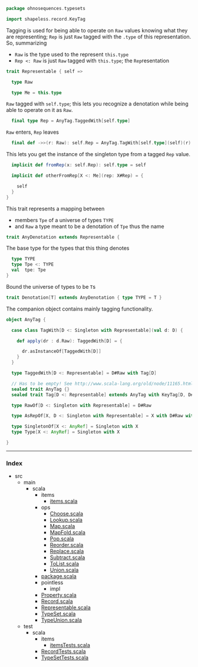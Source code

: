 
```scala
package ohnosequences.typesets

import shapeless.record.KeyTag
```


Tagging is used for being able to operate on `Raw` values knowing what they are representing; `Rep` is just `Raw` tagged with the `.type` of this representation. So, summarizing

- `Raw` is the type used to the represent `this.type`
- `Rep <: Raw` is just `Raw` tagged with `this.type`; the `Rep`resentation


```scala
trait Representable { self =>

  type Raw

  type Me = this.type
```


`Raw` tagged with `self.type`; this lets you recognize a denotation while being able to operate on it as `Raw`.


```scala
  final type Rep = AnyTag.TaggedWith[self.type]
```


`Raw` enters, `Rep` leaves


```scala
  final def ->>(r: Raw): self.Rep = AnyTag.TagWith[self.type](self)(r)
```


This lets you get the instance of the singleton type from a tagged `Rep` value.


```scala
  implicit def fromRep(x: self.Rep): self.type = self

  implicit def otherFromRep[X <: Me](rep: X#Rep) = {

    self
  }
}
```


This trait represents a mapping between 

- members `Tpe` of a universe of types `TYPE`
- and `Raw` a type meant to be a denotation of `Tpe` thus the name



```scala
trait AnyDenotation extends Representable {
```

The base type for the types that this thing denotes

```scala
  type TYPE
  type Tpe <: TYPE
  val  tpe: Tpe
}
```


Bound the universe of types to be `T`s


```scala
trait Denotation[T] extends AnyDenotation { type TYPE = T }
```


The companion object contains mainly tagging functionality.


```scala
object AnyTag {

  case class TagWith[D <: Singleton with Representable](val d: D) {

    def apply(dr : d.Raw): TaggedWith[D] = {

      dr.asInstanceOf[TaggedWith[D]]
    }
  }

  type TaggedWith[D <: Representable] = D#Raw with Tag[D]

  // Has to be empty! See http://www.scala-lang.org/old/node/11165.html#comment-49097
  sealed trait AnyTag {}
  sealed trait Tag[D <: Representable] extends AnyTag with KeyTag[D, D#Raw] {}

  type RawOf[D <: Singleton with Representable] = D#Raw

  type AsRepOf[X, D <: Singleton with Representable] = X with D#Raw with Tag[D]

  type SingletonOf[X <: AnyRef] = Singleton with X
  type Type[X <: AnyRef] = Singleton with X

}
```


------

### Index

+ src
  + main
    + scala
      + items
        + [items.scala][main/scala/items/items.scala]
      + ops
        + [Choose.scala][main/scala/ops/Choose.scala]
        + [Lookup.scala][main/scala/ops/Lookup.scala]
        + [Map.scala][main/scala/ops/Map.scala]
        + [MapFold.scala][main/scala/ops/MapFold.scala]
        + [Pop.scala][main/scala/ops/Pop.scala]
        + [Reorder.scala][main/scala/ops/Reorder.scala]
        + [Replace.scala][main/scala/ops/Replace.scala]
        + [Subtract.scala][main/scala/ops/Subtract.scala]
        + [ToList.scala][main/scala/ops/ToList.scala]
        + [Union.scala][main/scala/ops/Union.scala]
      + [package.scala][main/scala/package.scala]
      + pointless
        + impl
      + [Property.scala][main/scala/Property.scala]
      + [Record.scala][main/scala/Record.scala]
      + [Representable.scala][main/scala/Representable.scala]
      + [TypeSet.scala][main/scala/TypeSet.scala]
      + [TypeUnion.scala][main/scala/TypeUnion.scala]
  + test
    + scala
      + items
        + [itemsTests.scala][test/scala/items/itemsTests.scala]
      + [RecordTests.scala][test/scala/RecordTests.scala]
      + [TypeSetTests.scala][test/scala/TypeSetTests.scala]

[main/scala/items/items.scala]: items/items.scala.md
[main/scala/ops/Choose.scala]: ops/Choose.scala.md
[main/scala/ops/Lookup.scala]: ops/Lookup.scala.md
[main/scala/ops/Map.scala]: ops/Map.scala.md
[main/scala/ops/MapFold.scala]: ops/MapFold.scala.md
[main/scala/ops/Pop.scala]: ops/Pop.scala.md
[main/scala/ops/Reorder.scala]: ops/Reorder.scala.md
[main/scala/ops/Replace.scala]: ops/Replace.scala.md
[main/scala/ops/Subtract.scala]: ops/Subtract.scala.md
[main/scala/ops/ToList.scala]: ops/ToList.scala.md
[main/scala/ops/Union.scala]: ops/Union.scala.md
[main/scala/package.scala]: package.scala.md
[main/scala/Property.scala]: Property.scala.md
[main/scala/Record.scala]: Record.scala.md
[main/scala/Representable.scala]: Representable.scala.md
[main/scala/TypeSet.scala]: TypeSet.scala.md
[main/scala/TypeUnion.scala]: TypeUnion.scala.md
[test/scala/items/itemsTests.scala]: ../../test/scala/items/itemsTests.scala.md
[test/scala/RecordTests.scala]: ../../test/scala/RecordTests.scala.md
[test/scala/TypeSetTests.scala]: ../../test/scala/TypeSetTests.scala.md